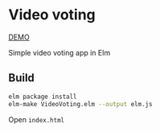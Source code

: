 # Video voting

[DEMO](http://robinpokorny.github.io/video-voting/)

Simple video voting app in Elm

## Build
```bash
elm package install
elm-make VideoVoting.elm --output elm.js
```

Open `index.html`

